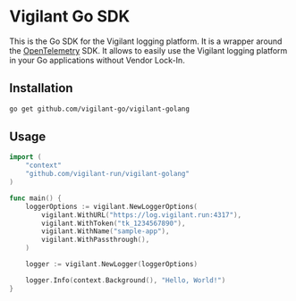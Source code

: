 # Vigilant Go SDK

This is the Go SDK for the Vigilant logging platform. It is a wrapper around the [OpenTelemetry](https://opentelemetry.io/) SDK. It allows to easily use the Vigilant logging platform in your Go applications without Vendor Lock-In.

## Installation

```bash
go get github.com/vigilant-go/vigilant-golang
```

## Usage

```go
import (
    "context"
    "github.com/vigilant-run/vigilant-golang"
)

func main() {
    loggerOptions := vigilant.NewLoggerOptions(
        vigilant.WithURL("https://log.vigilant.run:4317"),
        vigilant.WithToken("tk_1234567890"),
        vigilant.WithName("sample-app"),
        vigilant.WithPassthrough(),
    )

    logger := vigilant.NewLogger(loggerOptions)

    logger.Info(context.Background(), "Hello, World!")
}
```
